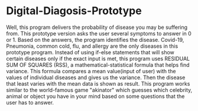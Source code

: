 # Digital-Diagosis-Prototype
Well, this program delivers the probability of disease you may be suffering from. This prototype version asks the user several symptoms to answer in 0 or 1.  Based on the answers, the program identifies the disease. Covid-19, Pneumonia, common cold, flu, and allergy are the only diseases in this prototype program.   Instead of using if-else statements that will show certain diseases only if the exact input is met, this program uses  RESIDUAL SUM OF SQUARES (RSS), a mathematical-statistical formula that helps find variance. This formula compares a  mean value(input of user) with the values of individual diseases and gives us the variance. Then the disease that least varies with the mean data is shown as result.  This program works similar to the world-famous game "akinator" which guesses which celebrity, animal or object you have in your mind based on some questions that the user has to answer. 
